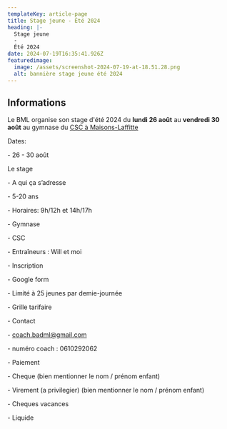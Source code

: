 ```yaml
---
templateKey: article-page
title: Stage jeune - Été 2024
heading: |-
  Stage jeune
  -
  Été 2024
date: 2024-07-19T16:35:41.926Z
featuredimage:
  image: /assets/screenshot-2024-07-19-at-18.51.28.png
  alt: bannière stage jeune été 2024
---
```

## Informations

Le BML organise son stage d'été 2024 du **lundi 26 août** au **vendredi 30 août** au gymnase du [CSC à Maisons-Laffitte](https://maps.app.goo.gl/3zoksJHj8v3w9sSP8)



Dates:

\- 26 - 30 août

Le stage

\- A qui ça s’adresse

\- 5-20 ans

\- Horaires: 9h/12h et 14h/17h

\- Gymnase

\- CSC

\- Entraîneurs : Will et moi

\- Inscription

\- Google form

\- Limité à 25 jeunes par demie-journée

\- Grille tarifaire

\- Contact

\- coach.badml@gmail.com

\- numéro coach : 0610292062

\- Paiement

\- Cheque (bien mentionner le nom / prénom enfant)

\- Virement (a privilegier) (bien mentionner le nom / prénom enfant)

\- Cheques vacances

\- Liquide